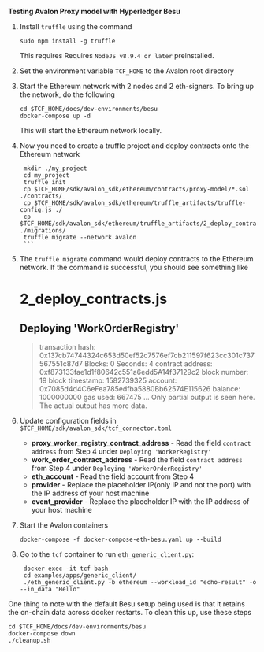 
**Testing Avalon Proxy model with Hyperledger Besu**
1.  Install ``truffle`` using the command
    ```
    sudo npm install -g truffle
    ```
    This requires Requires ``NodeJS v8.9.4 or later`` preinstalled.

2.  Set the environment variable ``TCF_HOME`` to the Avalon root directory

3.  Start the Ethereum network with 2 nodes and 2 eth-signers. To bring up the network, do the following
       ```
    cd $TCF_HOME/docs/dev-environments/besu
    docker-compose up -d
    ```
       This will start the Ethereum network locally.

4.  Now you need to create a truffle project and deploy contracts onto the Ethereum network
       ```
        mkdir ./my_project
        cd my_project
        truffle init
        cp $TCF_HOME/sdk/avalon_sdk/ethereum/contracts/proxy-model/*.sol ./contracts/
        cp $TCF_HOME/sdk/avalon_sdk/ethereum/truffle_artifacts/truffle-config.js ./
        cp $TCF_HOME/sdk/avalon_sdk/ethereum/truffle_artifacts/2_deploy_contracts.js ./migrations/
        truffle migrate --network avalon
        ```
5. The ``truffle migrate`` command would deploy contracts to the Ethereum network. If the command is successful, you should see something like 

	2_deploy_contracts.js
	=====================
	
	Deploying 'WorkOrderRegistry'
	-----------------------------
	> transaction hash:    0x137cb74744324c653d50ef52c7576ef7cb211597f623cc301c737567551c87d7
	> Blocks: 0            Seconds: 4
	> contract address:    0xf873133fae1d1f80642c551a6edd5A14f37129c2
	> block number:        19
	> block timestamp:     1582739325
	> account:             0x7085d4d4C6eFea785edfba5880Bb62574E115626
	> balance:             1000000000
	> gas used:            667475
	> ...
   Only partial output is seen here. The actual output has more data.
6. Update configuration fields in ``$TCF_HOME/sdk/avalon_sdk/tcf_connector.toml ``
	- **proxy_worker_registry_contract_address** - Read the field ``contract address`` from Step 4 under ``Deploying 'WorkerRegistry'``
	- **work_order_contract_address** - Read the field ``contract address`` from Step 4 under ``Deploying 'WorkerOrderRegistry'``
	- **eth_account** - Read the field account from Step 4
	- **provider** - Replace the placeholder IP(only IP and not the port) with the IP address of your host machine
	- **event_provider** - Replace the placeholder IP with the IP address of your host machine

7. Start the Avalon containers

    ``docker-compose -f docker-compose-eth-besu.yaml up --build``

8. Go to the ``tcf`` container to run ``eth_generic_client.py``:
      ```
       docker exec -it tcf bash
       cd examples/apps/generic_client/
       ./eth_generic_client.py -b ethereum --workload_id "echo-result" -o --in_data "Hello"

One thing to note with the default Besu setup being used is that it retains the on-chain data across docker restarts. To clean this up,
use these steps 
```
cd $TCF_HOME/docs/dev-environments/besu
docker-compose down
./cleanup.sh
```
